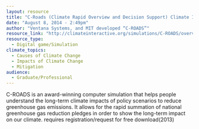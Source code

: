 ```yaml
---
layout: resource
title: "C-Roads (Climate Rapid Overview and Decision Support) Climate Interactive"
date: "August 8, 2014 - 2:49pm"
author: "Ventana Systems, and MIT developed “C-ROADS”"
resource_link: "http://climateinteractive.org/simulations/C-ROADS/overview"
resource_type:
  - Digital game/Simulation
climate_topics:
  - Causes of Climate Change
  - Impacts of Climate Change
  - Mitigation
audience:
  - Graduate/Professional
---
```


C-ROADS is an award-winning computer simulation that helps people understand the long-term climate impacts of policy scenarios to reduce greenhouse gas emissions. It allows for the rapid summation of national greenhouse gas reduction pledges in order to show the long-term impact on our climate. requires registration/request for free download(2013)
